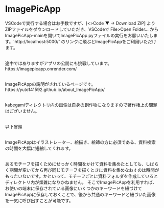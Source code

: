 # ImagePicApp
VSCodeで実行する場合はお手数ですが、[<>Code ▼ → Download ZIP] よりZIPファイルをダウンロードしていただき、VSCodeで File>Open Folder... からImagePicApp-mainを開いてImagePicApp.pyファイルの実行をお願いいたします。'http://localhost:5000/' のリンクに飛ぶとImagePicAppをご利用いただけます。
<p></p>
<br>
途中ではありますがアプリの公開にも挑戦しています。
<br>
https://imagepicapp.onrender.com/
<p></p>
<br>
ImagePicAppの説明がされているページです。
<br>
https://yuto141592.github.io/about_ImagePicApp/
<p></p>
<br>
kabegamiディレクトリ内の画像は自身の創作物になりますので著作権上の問題はございません。
<p></p>
<br>
以下冒頭
<p></p>
<br>
ImagePicAppはイラストレーター、絵描き、絵師の方に必須である、資料検索の時間を大幅に短縮してくれます。
<p></p>
<br>
あるモチーフを描くためにせっかく時間をかけて資料を集めたとしても、しばらく期間が空いてから再び同じモチーフを描くときに資料を集めなおすのは時間がもったいないです。かといって、モチーフごとに資料フォルダを作成しているとディレクトリ内が煩雑になりかねません。 そこでImagePicAppを利用すれば、お使いの端末に保存されている画像にいくつかのキーワードを紐づけてImagePicAppに保存しておくことで、後から共通のキーワードと紐づいた画像を一気に呼び出すことが可能です。

